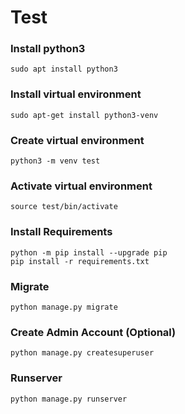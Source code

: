 # Test

### Install python3

	sudo apt install python3

### Install virtual environment

	sudo apt-get install python3-venv

### Create virtual environment

	python3 -m venv test

### Activate virtual environment

	source test/bin/activate

### Install Requirements

	python -m pip install --upgrade pip
	pip install -r requirements.txt

### Migrate

	python manage.py migrate

### Create Admin Account (Optional)

	python manage.py createsuperuser

### Runserver
	python manage.py runserver
